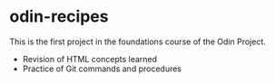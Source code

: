 # odin-recipes
This is the first project in the foundations course of the Odin Project. 
- Revision of HTML concepts learned
- Practice of Git commands and procedures
